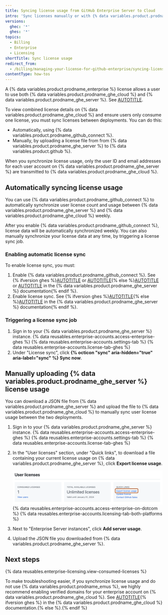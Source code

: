 ```yaml
---
title: Syncing license usage from GitHub Enterprise Server to Cloud
intro: 'Sync licenses manually or with {% data variables.product.prodname_github_connect %}.'
versions:
  ghec: '*'
  ghes: '*'
topics:
  - Billing
  - Enterprise
  - Licensing
shortTitle: Sync license usage
redirect_from:
  - /billing/managing-your-license-for-github-enterprise/syncing-license-usage-between-github-enterprise-server-and-github-enterprise-cloud
contentType: how-tos
---
```


A {% data variables.product.prodname_enterprise %} license allows a user to use both {% data variables.product.prodname_ghe_cloud %} and {% data variables.product.prodname_ghe_server %}. See [AUTOTITLE](/billing/concepts/enterprise-billing/combined-enterprise-use).

To view combined license details on {% data variables.product.prodname_ghe_cloud %} and ensure users only consume one license, you must sync licenses between deployments. You can do this:

* Automatically, using {% data variables.product.prodname_github_connect %}.
* Manually, by uploading a license file from from {% data variables.product.prodname_ghe_server %} to {% data variables.product.github %}.

When you synchronize license usage, only the user ID and email addresses for each user account on {% data variables.product.prodname_ghe_server %} are transmitted to {% data variables.product.prodname_ghe_cloud %}.

## Automatically syncing license usage

You can use {% data variables.product.prodname_github_connect %} to automatically synchronize user license count and usage between {% data variables.product.prodname_ghe_server %} and {% data variables.product.prodname_ghe_cloud %} weekly.

After you enable {% data variables.product.prodname_github_connect %}, license data will be automatically synchronized weekly. You can also manually synchronize your license data at any time, by triggering a license sync job.

### Enabling automatic license sync

To enable license sync, you must:

1. Enable {% data variables.product.prodname_github_connect %}. See {% ifversion ghes %}[AUTOTITLE](/admin/configuring-settings/configuring-github-connect/enabling-github-connect-for-githubcom) or [AUTOTITLE](/admin/configuring-settings/configuring-github-connect/enabling-github-connect-for-ghecom){% else %}[AUTOTITLE](/enterprise-server@latest/admin/configuring-settings/configuring-github-connect/enabling-github-connect-for-githubcom) or [AUTOTITLE](/enterprise-server@latest/admin/configuring-settings/configuring-github-connect/enabling-github-connect-for-ghecom) in the {% data variables.product.prodname_ghe_server %} documentation{% endif %}.
1. Enable license sync. See {% ifversion ghes %}[AUTOTITLE](/admin/configuring-settings/configuring-github-connect/enabling-automatic-user-license-sync-for-your-enterprise){% else %}[AUTOTITLE](/enterprise-server@latest/admin/configuring-settings/configuring-github-connect/enabling-github-connect-for-githubcom) in the {% data variables.product.prodname_ghe_server %} documentation{% endif %}.

### Triggering a license sync job

1. Sign in to your {% data variables.product.prodname_ghe_server %} instance.
{% data reusables.enterprise-accounts.access-enterprise-ghes %}
{% data reusables.enterprise-accounts.settings-tab %}
{% data reusables.enterprise-accounts.license-tab-ghes %}
1. Under "License sync", click **{% octicon "sync" aria-hidden="true" aria-label="sync" %} Sync now**.

## Manually uploading {% data variables.product.prodname_ghe_server %} license usage

You can download a JSON file from {% data variables.product.prodname_ghe_server %} and upload the file to {% data variables.product.prodname_ghe_cloud %} to manually sync user license usage between the two deployments.

1. Sign in to your {% data variables.product.prodname_ghe_server %} instance.
{% data reusables.enterprise-accounts.access-enterprise-ghes %}
{% data reusables.enterprise-accounts.settings-tab %}
{% data reusables.enterprise-accounts.license-tab-ghes %}
1. In the "User licenses" section, under "Quick links", to download a file containing your current license usage on {% data variables.product.prodname_ghe_server %}, click **Export license usage**.

   ![Screenshot of the "User licenses" section of the "License" page. A link, labeled "Export license usage", is outlined in dark orange.](/assets/images/enterprise/management-console/export-license-usage-link.png)
{% data reusables.enterprise-accounts.access-enterprise-on-dotcom %}
{% data reusables.enterprise-accounts.licensing-tab-both-platforms %}
1. Next to "Enterprise Server instances", click **Add server usage**.
1. Upload the JSON file you downloaded from {% data variables.product.prodname_ghe_server %}.

## Next steps

{% data reusables.enterprise-licensing.view-consumed-licenses %}

To make troubleshooting easier, if you synchronize license usage and do not use {% data variables.product.prodname_emus %}, we highly recommend enabling verified domains for your enterprise account on {% data variables.product.prodname_ghe_cloud %}. See [AUTOTITLE](/enterprise-cloud@latest/admin/configuration/configuring-your-enterprise/verifying-or-approving-a-domain-for-your-enterprise){% ifversion ghes %} in the {% data variables.product.prodname_ghe_cloud %} documentation.{% else %}.{% endif %}
